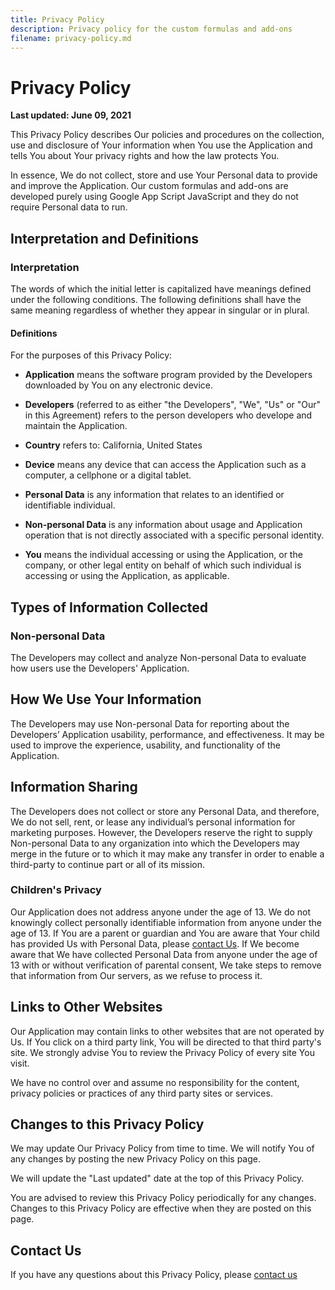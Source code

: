 ```yaml
--- 
title: Privacy Policy
description: Privacy policy for the custom formulas and add-ons
filename: privacy-policy.md
---
```


# Privacy Policy

**Last updated: June 09, 2021**

This Privacy Policy describes Our policies and procedures on the collection, use and disclosure of Your information when You use the Application and tells You about Your privacy rights and how the law protects You.

In essence, We do not collect, store and use Your Personal data to provide and improve the Application. Our custom formulas and add-ons are developed purely using Google App Script JavaScript and they do not require Personal data to run.

## Interpretation and Definitions

### Interpretation
The words of which the initial letter is capitalized have meanings defined under the following conditions. The following definitions shall have the same meaning regardless of whether they appear in singular or in plural.

#### Definitions
For the purposes of this Privacy Policy:

- **Application** means the software program provided by the Developers downloaded by You on any electronic device.

- **Developers** (referred to as either "the Developers", "We", "Us" or "Our" in this Agreement) refers to the person developers who develope and maintain the Application.

- **Country** refers to: California, United States

- **Device** means any device that can access the Application such as a computer, a cellphone or a digital tablet.

- **Personal Data** is any information that relates to an identified or identifiable individual.

- **Non-personal Data** is any information about usage and Application operation that is not directly associated with a specific personal identity.

- **You** means the individual accessing or using the Application, or the company, or other legal entity on behalf of which such individual is accessing or using the Application, as applicable.

## Types of Information Collected

### Non-personal Data
The Developers may collect and analyze Non-personal Data to evaluate how users use the Developers' Application.

## How We Use Your Information
The Developers may use Non-personal Data for reporting about the Developers’ Application usability, performance, and effectiveness. It may be used to improve the experience, usability, and functionality of the Application.

## Information Sharing
The Developers does not collect or store any Personal Data, and therefore, We do not sell, rent, or lease any individual’s personal information for marketing purposes. However, the Developers reserve the right to supply Non-personal Data to any organization into which the Developers may merge in the future or to which it may make any transfer in order to enable a third-party to continue part or all of its mission.

### Children's Privacy
Our Application does not address anyone under the age of 13. We do not knowingly collect personally identifiable information from anyone under the age of 13. If You are a parent or guardian and You are aware that Your child has provided Us with Personal Data, please [contact Us](josef.hardi@gmail.com). If We become aware that We have collected Personal Data from anyone under the age of 13 with or without verification of parental consent, We take steps to remove that information from Our servers, as we refuse to process it.

## Links to Other Websites
Our Application may contain links to other websites that are not operated by Us. If You click on a third party link, You will be directed to that third party's site. We strongly advise You to review the Privacy Policy of every site You visit.

We have no control over and assume no responsibility for the content, privacy policies or practices of any third party sites or services.

## Changes to this Privacy Policy
We may update Our Privacy Policy from time to time. We will notify You of any changes by posting the new Privacy Policy on this page. 

We will update the "Last updated" date at the top of this Privacy Policy.

You are advised to review this Privacy Policy periodically for any changes. Changes to this Privacy Policy are effective when they are posted on this page.

## Contact Us
If you have any questions about this Privacy Policy, please [contact us](josef.hardi@gmail.com)